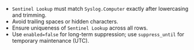 - `Sentinel Lookup` must match `Syslog.Computer` exactly after lowercasing and trimming.
- Avoid trailing spaces or hidden characters.
- Ensure uniqueness of `Sentinel Lookup` across all rows.
- Use `enabled=false` for long-term suppression; use `suppress_until` for temporary maintenance (UTC).
